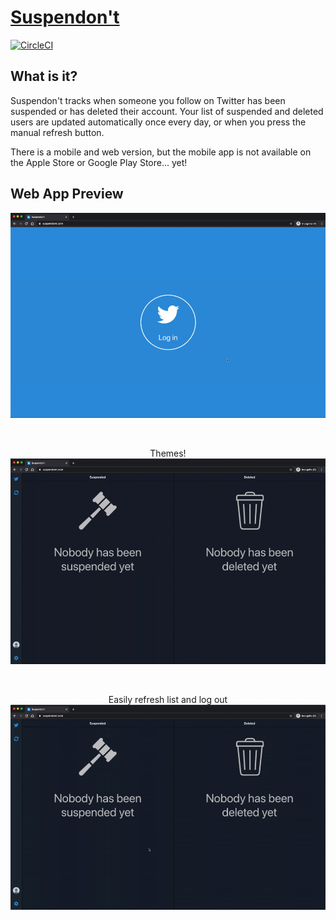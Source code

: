 # [Suspendon't]

[Suspendon't]: https://suspendont.com

[![CircleCI](https://circleci.com/gh/cameronkinsella/suspendont.svg?style=svg)](https://circleci.com/gh/cameronkinsella/suspendont)

## What is it?

Suspendon't tracks when someone you follow on Twitter has been suspended or has deleted their account. 
Your list of suspended and deleted users are updated automatically once every day, or when you press the manual refresh button.

There is a mobile and web version, but the mobile app is not available on the Apple Store or Google Play Store... yet!

## Web App Preview

<p align="center">
    <img src="https://github.com/cameronkinsella/suspendont/blob/master/images/preview-login.gif" alt="login preview"/>
</p> <br/>


<p align="center">
    Themes!
    <img src="https://github.com/cameronkinsella/suspendont/blob/master/images/preview-themes.gif" alt="themes preview"/>
</p> <br/>


<p align="center">
    Easily refresh list and log out
    <img src="https://github.com/cameronkinsella/suspendont/blob/master/images/preview-refresh-logout.gif" alt="refresh and logout preview"/>
</p> <br/>
